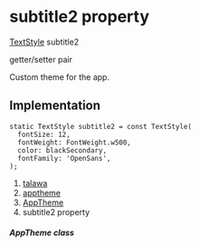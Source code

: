 
<div>

# subtitle2 property

</div>


[TextStyle](https://api.flutter.dev/flutter/painting/TextStyle-class.html)
subtitle2


getter/setter pair




Custom theme for the app.



## Implementation

``` language-dart
static TextStyle subtitle2 = const TextStyle(
  fontSize: 12,
  fontWeight: FontWeight.w500,
  color: blackSecondary,
  fontFamily: 'OpenSans',
);
```







1.  [talawa](../../index.md)
2.  [apptheme](../../apptheme/)
3.  [AppTheme](../../apptheme/AppTheme-class.md)
4.  subtitle2 property

##### AppTheme class







